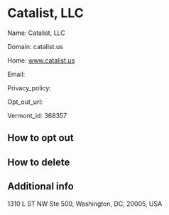 
# Catalist, LLC

Name: Catalist, LLC

Domain: catalist.us

Home: www.catalist.us

Email: 

Privacy_policy: 

Opt_out_url: 

Vermont_id: 368357



## How to opt out



## How to delete



## Additional info



1310 L ST NW Ste 500, Washington, DC, 20005, USA

